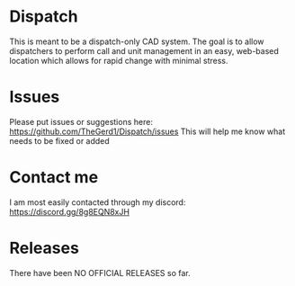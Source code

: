 # Dispatch
This is meant to be a dispatch-only CAD system. The goal is to allow dispatchers to perform call and unit management in an easy, web-based location which allows for rapid change with minimal stress.

# Issues
Please put issues or suggestions here: https://github.com/TheGerd1/Dispatch/issues 
This will help me know what needs to be fixed or added

# Contact me
I am most easily contacted through my discord: https://discord.gg/8g8EQN8xJH

# Releases
There have been NO OFFICIAL RELEASES so far.

